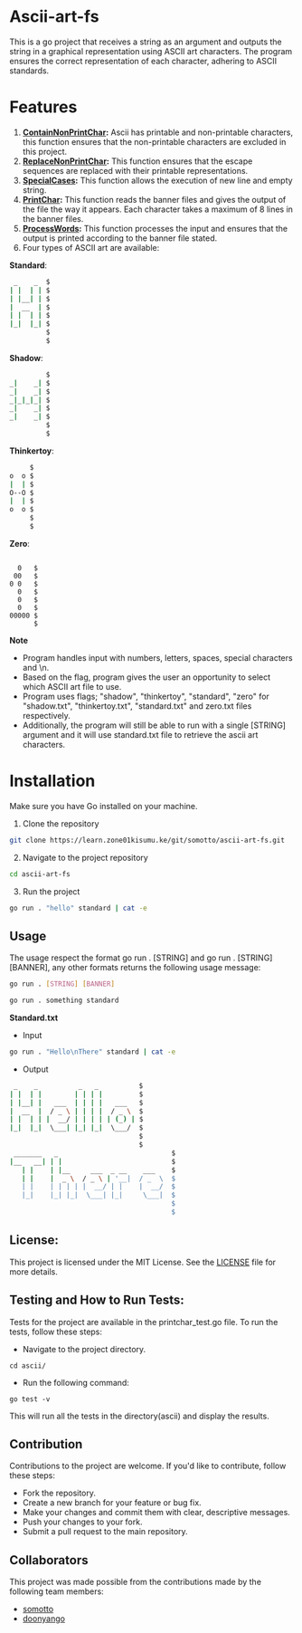 # Ascii-art-fs

This is a go project that receives a string as an argument and outputs the string in a graphical representation using ASCII art characters. The program ensures the correct representation of each character, adhering to ASCII standards.

# Features

1. **[ContainNonPrintChar](https://learn.zone01kisumu.ke/git/somotto/ascii-art-fs/src/branch/master/ascii/nonprint.go):** Ascii has printable and non-printable characters, this function ensures that the non-printable characters are excluded in this project.
2. **[ReplaceNonPrintChar](https://learn.zone01kisumu.ke/git/somotto/ascii-art-fs/src/branch/master/ascii/replace.go):** This function ensures that the escape sequences are replaced with their printable representations.
3. **[SpecialCases](https://learn.zone01kisumu.ke/git/somotto/ascii-art-fs/src/branch/master/ascii/specialcase.go):** This function allows the execution of new line and empty string.
4. **[PrintChar](https://learn.zone01kisumu.ke/git/somotto/ascii-art-fs/src/branch/master/ascii/printchar.go):** This function reads the banner files and gives the output of the file the way it appears. Each character takes a maximum of 8 lines in the banner files.
5. **[ProcessWords](https://learn.zone01kisumu.ke/git/somotto/ascii-art-fs/src/branch/master/ascii/processwords.go):** This function processes the input and ensures that the output is printed according to the banner file stated.
6. Four types of ASCII art are available:

 **Standard**:
```bash
 _    _  $
| |  | | $
| |__| | $
|  __  | $
| |  | | $
|_|  |_| $
         $
         $
```
 **Shadow**:
```bash
         $
_|    _| $
_|    _| $
_|_|_|_| $
_|    _| $
_|    _| $
         $
         $
```


 **Thinkertoy**:
```bash
     $
o  o $
|  | $
O--O $
|  | $
o  o $
     $
     $
```

 **Zero**:
```

  0   $
 00   $
0 0   $
  0   $
  0   $
  0   $
00000 $
      $
```

**Note** 

* Program handles input with numbers, letters, spaces, special characters and \n.
* Based on the flag, program gives the user an opportunity to select which ASCII art file to use. 
* Program uses flags;  "shadow", "thinkertoy", "standard", "zero" for "shadow.txt", "thinkertoy.txt", "standard.txt" and zero.txt files respectively.  
* Additionally, the program will still be able to run with a single [STRING] argument and it will use standard.txt file to retrieve the ascii art characters. 



# Installation

Make sure you have Go installed on your machine.

1. Clone the repository

```bash
git clone https://learn.zone01kisumu.ke/git/somotto/ascii-art-fs.git
```

2. Navigate to the project repository

``` bash
cd ascii-art-fs
```

3. Run the project

```bash
go run . "hello" standard | cat -e
```

## Usage
The usage respect the format go run . [STRING] and go run . [STRING] [BANNER], any other formats returns the following usage message:

```bash
go run . [STRING] [BANNER]

go run . something standard 
```

 **Standard.txt**

* Input

``` bash
go run . "Hello\nThere" standard | cat -e
```

* Output

```bash
 _    _          _   _          $
| |  | |        | | | |         $
| |__| |   ___  | | | |   ___   $
|  __  |  / _ \ | | | |  / _ \  $
| |  | | |  __/ | | | | | (_) | $
|_|  |_|  \___| |_| |_|  \___/  $
                                $
                                $
 _______   _                            $
|__   __| | |                           $
   | |    | |__     ___  _ __    ___    $
   | |    |  _ \  / _ \ | '__|  / _  \  $
   | |    | | | | |  __/ | |    |  __/  $
   |_|    |_| |_|  \___| |_|     \___|  $
                                        $
                                        $

```
## License:

This project is licensed under the MIT License. See the [LICENSE](https://en.wikipedia.org/wiki/MIT_License) file for more details.

## Testing and How to Run Tests:

Tests for the project are available in the printchar_test.go file. To run the tests, follow these steps:

* Navigate to the project directory.
```
cd ascii/
```
* Run the following command:
```
go test -v
```
This will run all the tests in the directory(ascii) and display the results.

## Contribution

Contributions to the project are welcome. If you'd like to contribute, follow these steps:

*   Fork the repository.
*   Create a new branch for your feature or bug fix.
*   Make your changes and commit them with clear, descriptive messages.
*   Push your changes to your fork.
*   Submit a pull request to the main repository.


## Collaborators
 This project was made possible from the contributions made by the following team members: 
*  [somotto](https://learn.zone01kisumu.ke/git/somotto)
*  [doonyango](https://learn.zone01kisumu.ke/git/doonyango)

